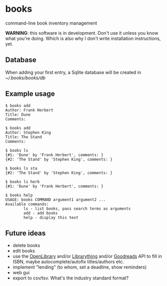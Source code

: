 books
=====

command-line book inventory management

**WARNING**: this software is in development. Don't use it unless you know what you're doing. Which is also why I don't write installation instructions, yet.

Database
--------

When adding your first entry, a Sqlite database will be created in *~/.books/books/db*

Example usage
-------------

    $ books add
    Author: Frank Herbert
    Title: Dune
    Comments:

    $ books add
    Author: Stephen King
    Title: The Stand
    Comments:
    
    $ books ls
    {#1: 'Dune' by 'Frank Herbert', comments: }
    {#2: 'The Stand' by 'Stephen King', comments: }

    $ books ls sta
    {#2: 'The Stand' by 'Stephen King', comments: }
    
    $ books ls herb
    {#1: 'Dune' by 'Frank Herbert', comments: }
    
    $ books help
    USAGE: books COMMAND argument1 argument2 ...
    Available commands:
        	ls - list books, pass search terms as arguments
        	add - add books
        	help - display this text
    

Future ideas
------------

* delete books
* edit books
* use the [OpenLibrary](https://openlibrary.org/developers/api) and/or [Librarything](https://www.librarything.com/services/) and/or [Goodreads](https://www.goodreads.com/api) API to fill in ISBN, maybe autocomplete/autofix titles/authors etc.
* implement "lending" (to whom, set a deadline, show reminders)
* web gui
* export to csv/tsv. What's the industry standard format?
